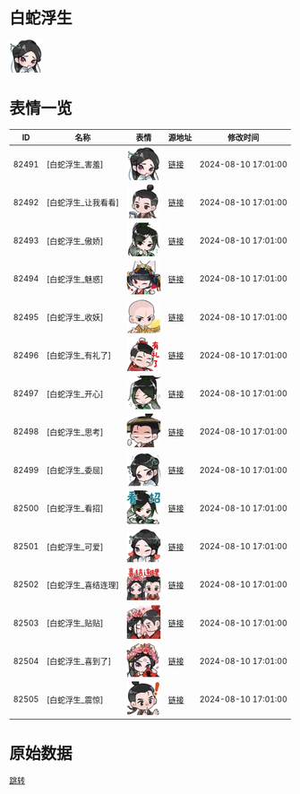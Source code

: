 # 白蛇浮生

<img src="./cover.png" height="60" alt="cover" />

# 表情一览

|ID|名称|表情|源地址|修改时间|
|----|----|----|----|----|
|82491|[白蛇浮生_害羞]|<img src="./pic/082491_%5B白蛇浮生_害羞%5D.png" height="60" alt="害羞"/>|[链接](https://i0.hdslb.com/bfs/garb/c4e6eda30637957d56de95ac60ef480cf327d6a0.png)|2024-08-10 17:01:00|
|82492|[白蛇浮生_让我看看]|<img src="./pic/082492_%5B白蛇浮生_让我看看%5D.png" height="60" alt="让我看看"/>|[链接](https://i0.hdslb.com/bfs/garb/8468add820aeabdff9006bfe1ad60b66d888491f.png)|2024-08-10 17:01:00|
|82493|[白蛇浮生_傲娇]|<img src="./pic/082493_%5B白蛇浮生_傲娇%5D.png" height="60" alt="傲娇"/>|[链接](https://i0.hdslb.com/bfs/garb/a91a51c37a1d6ec152508de2d7d9a3fa25112d20.png)|2024-08-10 17:01:00|
|82494|[白蛇浮生_魅惑]|<img src="./pic/082494_%5B白蛇浮生_魅惑%5D.png" height="60" alt="魅惑"/>|[链接](https://i0.hdslb.com/bfs/garb/d5a1d17847ac6dc456b4d7fe2715d2bafa1f9f99.png)|2024-08-10 17:01:00|
|82495|[白蛇浮生_收妖]|<img src="./pic/082495_%5B白蛇浮生_收妖%5D.png" height="60" alt="收妖"/>|[链接](https://i0.hdslb.com/bfs/garb/8080f40ac040deda6f05f622ad6d942f5fa70fa8.png)|2024-08-10 17:01:00|
|82496|[白蛇浮生_有礼了]|<img src="./pic/082496_%5B白蛇浮生_有礼了%5D.png" height="60" alt="有礼了"/>|[链接](https://i0.hdslb.com/bfs/garb/b1e1ccc9a7fb72265a312381ee3a6763de3467f1.png)|2024-08-10 17:01:00|
|82497|[白蛇浮生_开心]|<img src="./pic/082497_%5B白蛇浮生_开心%5D.png" height="60" alt="开心"/>|[链接](https://i0.hdslb.com/bfs/garb/38de30fd6e40d0fa69782302d58c4ba61fee5739.png)|2024-08-10 17:01:00|
|82498|[白蛇浮生_思考]|<img src="./pic/082498_%5B白蛇浮生_思考%5D.png" height="60" alt="思考"/>|[链接](https://i0.hdslb.com/bfs/garb/fb9753ce2a9c5e3868c91b4140b8d90b2e445b62.png)|2024-08-10 17:01:00|
|82499|[白蛇浮生_委屈]|<img src="./pic/082499_%5B白蛇浮生_委屈%5D.png" height="60" alt="委屈"/>|[链接](https://i0.hdslb.com/bfs/garb/d85625d45ea709cec0f123a5bffd8505e556f071.png)|2024-08-10 17:01:00|
|82500|[白蛇浮生_看招]|<img src="./pic/082500_%5B白蛇浮生_看招%5D.png" height="60" alt="看招"/>|[链接](https://i0.hdslb.com/bfs/garb/237207ee8bc4ffdc906868b962952c330aec5c74.png)|2024-08-10 17:01:00|
|82501|[白蛇浮生_可爱]|<img src="./pic/082501_%5B白蛇浮生_可爱%5D.png" height="60" alt="可爱"/>|[链接](https://i0.hdslb.com/bfs/garb/da9311ce2d1dd852fa2e31b34fb3700a364d7e2b.png)|2024-08-10 17:01:00|
|82502|[白蛇浮生_喜结连理]|<img src="./pic/082502_%5B白蛇浮生_喜结连理%5D.png" height="60" alt="喜结连理"/>|[链接](https://i0.hdslb.com/bfs/garb/adad166626f3d7766956499e0fd8f4655f34a8ad.png)|2024-08-10 17:01:00|
|82503|[白蛇浮生_贴贴]|<img src="./pic/082503_%5B白蛇浮生_贴贴%5D.png" height="60" alt="贴贴"/>|[链接](https://i0.hdslb.com/bfs/garb/28c38279c219126df120000b3289556fa54231f6.png)|2024-08-10 17:01:00|
|82504|[白蛇浮生_喜到了]|<img src="./pic/082504_%5B白蛇浮生_喜到了%5D.png" height="60" alt="喜到了"/>|[链接](https://i0.hdslb.com/bfs/garb/d37357c0b4021d254903578a8caee351287a3d21.png)|2024-08-10 17:01:00|
|82505|[白蛇浮生_震惊]|<img src="./pic/082505_%5B白蛇浮生_震惊%5D.png" height="60" alt="震惊"/>|[链接](https://i0.hdslb.com/bfs/garb/5a611f4299263fe63ef9acf0a201b3d065e0560a.png)|2024-08-10 17:01:00|

# 原始数据

[跳转](./raw.json)

